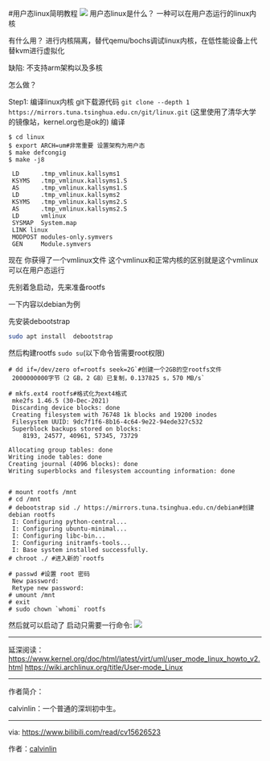 #用户态linux简明教程
![](https://s3.bmp.ovh/imgs/2022/03/164eccd6da50e10d.png)
用户态linux是什么？
一种可以在用户态运行的linux内核

有什么用？
进行内核隔离，替代qemu/bochs调试linux内核，在低性能设备上代替kvm进行虚拟化

缺陷:
不支持arm架构以及多核

怎么做？

Step1:
编译linux内核
git下载源代码
`git clone --depth 1 https://mirrors.tuna.tsinghua.edu.cn/git/linux.git` (这里使用了清华大学的镜像站，kernel.org也是ok的)
编译
```
$ cd linux
$ export ARCH=um#非常重要 设置架构为用户态
$ make defcongig
$ make -j8

 LD      .tmp_vmlinux.kallsyms1
 KSYMS   .tmp_vmlinux.kallsyms1.S
 AS      .tmp_vmlinux.kallsyms1.S
 LD      .tmp_vmlinux.kallsyms2
 KSYMS   .tmp_vmlinux.kallsyms2.S
 AS      .tmp_vmlinux.kallsyms2.S
 LD      vmlinux
 SYSMAP  System.map
 LINK linux
 MODPOST modules-only.symvers
 GEN     Module.symvers
```


现在 你获得了一个vmlinux文件 这个vmlinux和正常内核的区别就是这个vmlinux可以在用户态运行

先别着急启动，先来准备rootfs

一下内容以debian为例

先安装debootstrap
```bash
sudo apt install  debootstrap
```
然后构建rootfs
`sudo su`(以下命令皆需要root权限)
```
# dd if=/dev/zero of=rootfs seek=2G`#创建一个2GB的空rootfs文件
 2000000000字节（2 GB，2 GB）已复制，0.137825 s，570 MB/s`

# mkfs.ext4 rootfs#格式化为ext4格式
 mke2fs 1.46.5 (30-Dec-2021)
 Discarding device blocks: done                            
 Creating filesystem with 76748 1k blocks and 19200 inodes
 Filesystem UUID: 9dc7f1f6-8b16-4c64-9e22-94ede327c532
 Superblock backups stored on blocks: 
  	8193, 24577, 40961, 57345, 73729

Allocating group tables: done                            
Writing inode tables: done                            
Creating journal (4096 blocks): done
Writing superblocks and filesystem accounting information: done 


# mount rootfs /mnt
# cd /mnt
# debootstrap sid ./ https://mirrors.tuna.tsinghua.edu.cn/debian#创建debian rootfs
 I: Configuring python-central... 
 I: Configuring ubuntu-minimal... 
 I: Configuring libc-bin... 
 I: Configuring initramfs-tools... 
 I: Base system installed successfully.
# chroot ./ #进入新的`rootfs

# passwd #设置 root 密码 
 New password: 
 Retype new password: 
# umount /mnt
# exit
# sudo chown `whomi` rootfs
```

然后就可以启动了
启动只需要一行命令:
![](https://s3.bmp.ovh/imgs/2022/03/0e586473dc1acdf1.png)

---
延深阅读：
https://www.kernel.org/doc/html/latest/virt/uml/user_mode_linux_howto_v2.html
https://wiki.archlinux.org/title/User-mode_Linux

---
作者简介：

calvinlin：一个普通的深圳初中生。

------

via: https://www.bilibili.com/read/cv15626523

作者：[calvinlin](https://space.bilibili.com/525982547)
